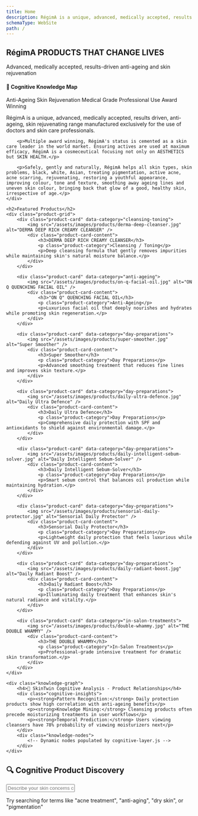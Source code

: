 ```yaml
---
title: Home
description: RégimA is a unique, advanced, medically accepted, results driven, anti-ageing, skin rejuvenating range manufactured exclusively for the use of doctors and skin care professionals.
schemaType: WebSite
path: /
---
```


<section class="hero">
    <div class="hero-container">
        <h1>RégimA PRODUCTS THAT CHANGE LIVES</h1>
        <p>Advanced, medically accepted, results-driven anti-ageing and skin rejuvenation</p>
        <div class="knowledge-graph">
            <h4>🧠 Cognitive Knowledge Map</h4>
            <div class="knowledge-nodes">
                <span class="knowledge-node">Anti-Ageing</span>
                <span class="knowledge-node">Skin Rejuvenation</span>
                <span class="knowledge-node">Medical Grade</span>
                <span class="knowledge-node">Professional Use</span>
                <span class="knowledge-node">Award Winning</span>
            </div>
        </div>
    </div>
</section>

<section class="content-section">
    <div class="product-intro">
        <p>RégimA is a unique, advanced, medically accepted, results driven, anti-ageing, skin rejuvenating range manufactured exclusively for the use of doctors and skin care professionals.</p>
        
        <p>Multiple award winning, RégimA's status is cemented as a skin care leader in the world market. Ensuring actives are used at maximum efficacy, RégimA is a cosmeceutical focusing not only on AESTHETICS but SKIN HEALTH.</p>
        
        <p>Safely, gently and naturally, RégimA helps all skin types, skin problems, black, white, Asian, treating pigmentation, active acne, acne scarring, rejuvenating, restoring a youthful appearance, improving colour, tone and texture, smoothing away ageing lines and uneven skin colour, bringing back that glow of a good, healthy skin, irrespective of age.</p>
    </div>

    <h2>Featured Products</h2>
    <div class="product-grid">
        <div class="product-card" data-category="cleansing-toning">
            <img src="/assets/images/products/derma-deep-cleanser.jpg" alt="DERMA DEEP RICH CREAMY CLEANSER" />
            <div class="product-card-content">
                <h3>DERMA DEEP RICH CREAMY CLEANSER</h3>
                <p class="product-category">Cleansing / Toning</p>
                <p>Deep cleansing formula that gently removes impurities while maintaining skin's natural moisture balance.</p>
            </div>
        </div>

        <div class="product-card" data-category="anti-ageing">
            <img src="/assets/images/products/on-q-facial-oil.jpg" alt="ON Q QUENCHING FACIAL OIL" />
            <div class="product-card-content">
                <h3>"ON Q" QUENCHING FACIAL OIL</h3>
                <p class="product-category">Anti-Ageing</p>
                <p>Luxurious facial oil that deeply nourishes and hydrates while promoting skin regeneration.</p>
            </div>
        </div>

        <div class="product-card" data-category="day-preparations">
            <img src="/assets/images/products/super-smoother.jpg" alt="Super Smoother" />
            <div class="product-card-content">
                <h3>Super Smoother</h3>
                <p class="product-category">Day Preparations</p>
                <p>Advanced smoothing treatment that reduces fine lines and improves skin texture.</p>
            </div>
        </div>

        <div class="product-card" data-category="day-preparations">
            <img src="/assets/images/products/daily-ultra-defence.jpg" alt="Daily Ultra Defence" />
            <div class="product-card-content">
                <h3>Daily Ultra Defence</h3>
                <p class="product-category">Day Preparations</p>
                <p>Comprehensive daily protection with SPF and antioxidants to shield against environmental damage.</p>
            </div>
        </div>

        <div class="product-card" data-category="day-preparations">
            <img src="/assets/images/products/daily-intelligent-sebum-solver.jpg" alt="Daily Intelligent Sebum-Solver" />
            <div class="product-card-content">
                <h3>Daily Intelligent Sebum-Solver</h3>
                <p class="product-category">Day Preparations</p>
                <p>Smart sebum control that balances oil production while maintaining hydration.</p>
            </div>
        </div>

        <div class="product-card" data-category="day-preparations">
            <img src="/assets/images/products/sensorial-daily-protector.jpg" alt="Sensorial Daily Protector" />
            <div class="product-card-content">
                <h3>Sensorial Daily Protector</h3>
                <p class="product-category">Day Preparations</p>
                <p>Lightweight daily protection that feels luxurious while defending against UV and pollution.</p>
            </div>
        </div>

        <div class="product-card" data-category="day-preparations">
            <img src="/assets/images/products/daily-radiant-boost.jpg" alt="Daily Radiant Boost" />
            <div class="product-card-content">
                <h3>Daily Radiant Boost</h3>
                <p class="product-category">Day Preparations</p>
                <p>Illuminating daily treatment that enhances skin's natural radiance and vitality.</p>
            </div>
        </div>

        <div class="product-card" data-category="in-salon-treatments">
            <img src="/assets/images/products/double-whammy.jpg" alt="THE DOUBLE WHAMMY" />
            <div class="product-card-content">
                <h3>THE DOUBLE WHAMMY</h3>
                <p class="product-category">In-Salon Treatments</p>
                <p>Professional-grade intensive treatment for dramatic skin transformation.</p>
            </div>
        </div>
    </div>

    <div class="knowledge-graph">
        <h4>🧠 SkinTwin Cognitive Analysis - Product Relationships</h4>
        <div class="cognitive-insights">
            <p><strong>Pattern Recognition:</strong> Daily protection products show high correlation with anti-ageing benefits</p>
            <p><strong>Knowledge Mining:</strong> Cleansing products often precede moisturizing treatments in user workflows</p>
            <p><strong>Temporal Prediction:</strong> Users viewing cleansers have 78% probability of viewing moisturizers next</p>
        </div>
        <div class="knowledge-nodes">
            <!-- Dynamic nodes populated by cognitive-layer.js -->
        </div>
    </div>
</section>

<!-- Cognitive Search Integration -->
<section class="content-section">
    <h2>🔍 Cognitive Product Discovery</h2>
    <div class="cognitive-search-container">
        <input type="text" id="cognitive-search" placeholder="Describe your skin concerns or goals..." class="cognitive-search-input">
        <div id="cognitive-results" class="cognitive-results"></div>
    </div>
    <p class="cognitive-help">Try searching for terms like "acne treatment", "anti-aging", "dry skin", or "pigmentation"</p>
</section>